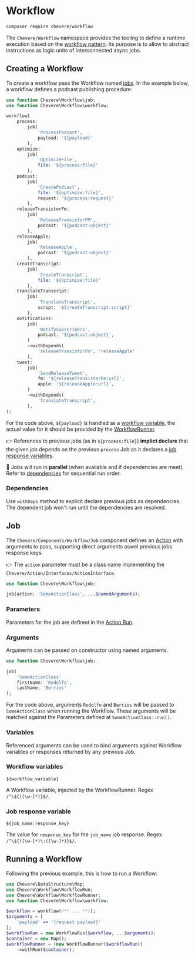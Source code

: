 # Workflow

```sh
composer require chevere/workflow
```

The `Chevere/Workflow` namespace provides the tooling to define a runtime execution based on the [workflow pattern](https://en.wikipedia.org/wiki/Workflow_pattern). Its purpose is to allow to abstract instructions as logic units of interconnected async jobs.

## Creating a Workflow

To create a workflow pass the Workflow named [jobs](#job). In the example below, a workflow defines a podcast publishing procedure:

```php
use function Chevere\Workflow\job;
use function Chevere\Workflow\workflow;

workflow(
    process:
        job(
            'ProcessPodcast',
            payload: '${payload}'
        ),
    optimize:
        job(
            'OptimizeFile',
            file: '${process:file}'
        ),
    podcast:
        job(
            'CreatePodcast',
            file: '${optimize:file}',
            request: '${process:request}'
        ),
    releaseTransistorFm:
        job(
            'ReleaseTransistorFM',
            podcast: '${podcast:object}'
        ),
    releaseApple:
        job(
            'ReleaseApple',
            podcast: '${podcast:object}'
        ),
    createTranscript:
        job(
            'CreateTranscript',
            file: '${optimize:file}'
        ),
    translateTranscript:
        job(
            'TranslateTranscript',
            script: '${createTranscript:script}'
        ),
    notifications:
        job(
            'NotifySubscribers',
            podcast: '${podcast:object}',
        )
        ->withDepends(
            'releaseTransistorFm', 'releaseApple'
        ),
    tweet:
        job(
            'SendReleaseTweet',
            fm: '${releaseTransistorFm:url}',
            apple: '${releaseApple:url}',
        )
        ->withDepends(
            'translateTranscript',
        ),
);
```

For the code above, `${payload}` is handled as a [workflow variable](#variables), the actual value for it should be provided by the [WorkflowRunner](#running-a-workflow).

👉 References to previous jobs (as in `${process:file}`) **implict declare** that the given job depends on the previous `process` Job as it declares a [job response variables](#job-response-variable).

🦄 Jobs will run in **parallel** (when available and if dependencies are meet). Refer to [dependencies](#dependencies) for sequential run order.

### Dependencies

Use `withDeps` method to explicit declare previous jobs as dependencies. The dependent job won't run until the dependencies are resolved.

## Job

The `Chevere/Components/Workflow/Job` component defines an [Action](../library/Action.md) with arguments to pass, supporting direct arguments aswel previous jobs response keys.

👉 The `action` parameter must be a class name implementing the `Chevere/Action/Interfaces/ActionInterface`.

```php
use function Chevere\Workflow\job;

job(action: 'SomeActionClass', ...$namedArguments);
```

### Parameters

Parameters for the job are defined in the [Action Run](../library/Action.md#run).

### Arguments

Arguments can be passed on constructor using named arguments.

```php
use function Chevere\Workflow\job;

job(
    'SomeActionClass'
    firstName: 'Rodolfo',
    lastName: 'Berrios'
);
```

For the code above, arguments `Rodolfo` and `Berrios` will be passed to `SomeActionClass` when running the Workflow. These arguments will be matched against the Parameters defined at `SomeActionClass::run()`.

### Variables

Referenced arguments can be used to bind arguments against Workflow variables or responses returned by any previous Job.

### Workflow variables

`${workflow_variable}`

A Workflow variable, injected by the WorkflowRunner. Regex `/^\${([\w-]*)}$/`.

### Job response variable

`${job_name:response_key}`

The value for `response_key` for the `job_name` job response. Regex `/^\${([\w-]*)\:([\w-]*)}$/`.

## Running a Workflow

Following the previous example, this is how to run a Workflow:

```php
use Chevere\DataStructure\Map;
use Chevere\Workflow\WorkflowRun;
use Chevere\Workflow\WorkflowRunner;
use function Chevere\Workflow\workflow;

$workflow = workflow(/** ... **/);
$arguments = [
    'payload' => '{request payload}'
];
$workflowRun = new WorkflowRun($workflow, ...$arguments);
$container = new Map();
$workflowRunner = (new WorkflowRunner($workflowRun))
    ->withRun($container);
```
